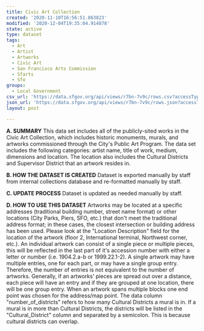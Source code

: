 ```yaml
---
title: Civic Art Collection
created: '2020-11-10T16:56:51.863823'
modified: '2020-12-04T19:35:04.914878'
state: active
type: dataset
tags:
  - Art
  - Artist
  - Artworks
  - Civic Art
  - San Francisco Arts Commission
  - Sfarts
  - Sfo
groups:
  - Local Government
csv_url: 'https://data.sfgov.org/api/views/r7bn-7v9c/rows.csv?accessType=DOWNLOAD'
json_url: 'https://data.sfgov.org/api/views/r7bn-7v9c/rows.json?accessType=DOWNLOAD'
layout: post

---
```

<strong>A. SUMMARY</strong>
This data set includes all of the publicly-sited works in the Civic Art Collection, which includes historic monuments, murals, and artworks commissioned through the City's Public Art Program. The data set includes the following categories: artist name, title of work, medium, dimensions and location. The location also includes the Cultural Districts and Supervisor District that an artwork resides in. 

<strong>B. HOW THE DATASET IS CREATED</strong>
Dataset is exported manually by staff from internal collections database and re-formatted manually by staff.

<strong>C. UPDATE PROCESS</strong>
Dataset is updated as needed manually by staff.

<strong>D. HOW TO USE THIS DATASET</strong>
Artworks may be located at a specific addresses (traditional building number, street name format) or other locations (City Parks, Piers, SFO, etc.) that don't meet the traditional address format; in these cases, the closest intersection or building address has been used. Please look at the "Location Description" field for the location of the artwork (floor 2, International terminal, Northwest corner, etc.). An individual artwork can consist of a single piece or multiple pieces, this will be reflected in the last part of it's accession number with either a letter or number (i.e. 1904.2.a-b or 1999.22.1-2). A single artwork may have multiple entries, one for each part, or may have a single group entry. Therefore, the number of entries is not equivalent to the number of artworks. Generally, if an artworks' pieces are spread out over a distance, each piece will have an entry and if they are grouped at one location, there will be one group entry. When an artwork spans multiple blocks one end point was chosen for the address/map point. The data column "number_of_districts" refers to how many Cultural Districts a mural is in. If a mural is in more than Cultural Districts, the districts will be listed in the "Cultural_District" column and separated by a semicolon. This is because cultural districts can overlap.
